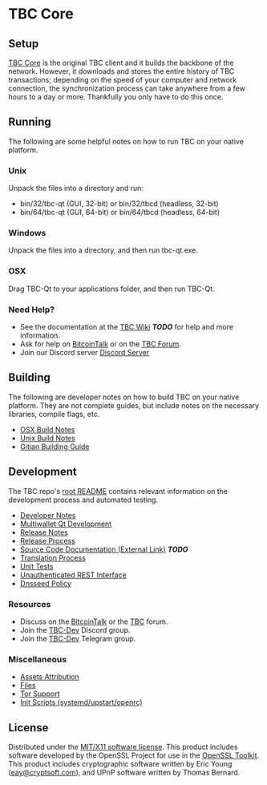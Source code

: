 TBC Core
=====================

Setup
---------------------
[TBC Core](http://tbc.kim/wallet) is the original TBC client and it builds the backbone of the network. However, it downloads and stores the entire history of TBC transactions; depending on the speed of your computer and network connection, the synchronization process can take anywhere from a few hours to a day or more. Thankfully you only have to do this once.

Running
---------------------
The following are some helpful notes on how to run TBC on your native platform.

### Unix

Unpack the files into a directory and run:

- bin/32/tbc-qt (GUI, 32-bit) or bin/32/tbcd (headless, 32-bit)
- bin/64/tbc-qt (GUI, 64-bit) or bin/64/tbcd (headless, 64-bit)

### Windows

Unpack the files into a directory, and then run tbc-qt.exe.

### OSX

Drag TBC-Qt to your applications folder, and then run TBC-Qt.

### Need Help?

* See the documentation at the [TBC Wiki](https://en.bitcoin.it/wiki/Main_Page) ***TODO***
for help and more information.
* Ask for help on [BitcoinTalk](https://bitcointalk.org/index.php?topic=1262920.0) or on the [TBC Forum](http://forum.tbc.kim/).
* Join our Discord server [Discord Server](https://discord.tbc.kim)

Building
---------------------
The following are developer notes on how to build TBC on your native platform. They are not complete guides, but include notes on the necessary libraries, compile flags, etc.

- [OSX Build Notes](build-osx.md)
- [Unix Build Notes](build-unix.md)
- [Gitian Building Guide](gitian-building.md)

Development
---------------------
The TBC repo's [root README](https://github.com/TBC-Project/TongBaoCoin/blob/master/README.md) contains relevant information on the development process and automated testing.

- [Developer Notes](developer-notes.md)
- [Multiwallet Qt Development](multiwallet-qt.md)
- [Release Notes](release-notes.md)
- [Release Process](release-process.md)
- [Source Code Documentation (External Link)](https://dev.visucore.com/bitcoin/doxygen/) ***TODO***
- [Translation Process](translation_process.md)
- [Unit Tests](unit-tests.md)
- [Unauthenticated REST Interface](REST-interface.md)
- [Dnsseed Policy](dnsseed-policy.md)

### Resources

* Discuss on the [BitcoinTalk](https://bitcointalk.org/index.php?topic=1262920.0) or the [TBC](http://forum.tbc.kim/) forum.
* Join the [TBC-Dev](https://discord.gg/3vgu6tN) Discord group.
* Join the [TBC-Dev](https://t.me/TongBaocoin) Telegram group.

### Miscellaneous
- [Assets Attribution](assets-attribution.md)
- [Files](files.md)
- [Tor Support](tor.md)
- [Init Scripts (systemd/upstart/openrc)](init.md)

License
---------------------
Distributed under the [MIT/X11 software license](http://www.opensource.org/licenses/mit-license.php).
This product includes software developed by the OpenSSL Project for use in the [OpenSSL Toolkit](https://www.openssl.org/). This product includes
cryptographic software written by Eric Young ([eay@cryptsoft.com](mailto:eay@cryptsoft.com)), and UPnP software written by Thomas Bernard.
